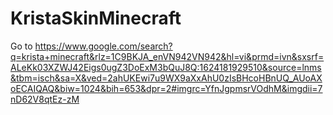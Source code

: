 # KristaSkinMinecraft

Go to https://www.google.com/search?q=krista+minecraft&rlz=1C9BKJA_enVN942VN942&hl=vi&prmd=ivn&sxsrf=ALeKk03XZWJ42Eigs0ugZ3DoExM3bQuJ8Q:1624181929510&source=lnms&tbm=isch&sa=X&ved=2ahUKEwi7u9WX9aXxAhU0zIsBHcoHBnUQ_AUoAXoECAIQAQ&biw=1024&bih=653&dpr=2#imgrc=YfnJgpmsrVOdhM&imgdii=7nD62V8qtEz-zM
